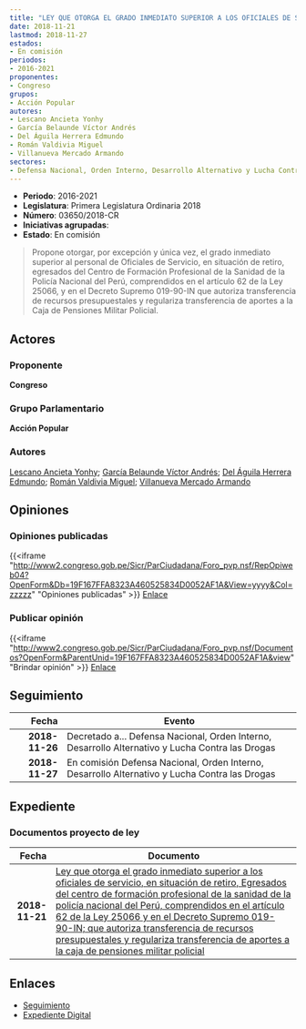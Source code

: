 ```yaml
---
title: "LEY QUE OTORGA EL GRADO INMEDIATO SUPERIOR A LOS OFICIALES DE SERVICIO, EN SITUACIÓN DE RETIRO, EGRESADOS DEL CENTRO DE FORMACIÓN PROFESIONAL DE LA SANIDAD DE LA POLICÍA NACIONAL DEL PERÚ, COMPRENDIDOS EN EL ARTÍCULO 62 DE LA LEY 25066 Y EN EL DECRETO SUPREMO 019-90-IN QUE AUTORIZA TRANSFERENCIA DE RECURSOS PRESUPUESTALES Y REGULARIZA TRANSFERENCIA DE APORTES A LA CAJA DE PENSIONES MILITAR POLICIAL"
date: 2018-11-21
lastmod: 2018-11-27
estados:
- En comisión
periodos:
- 2016-2021
proponentes:
- Congreso
grupos:
- Acción Popular
autores:
- Lescano Ancieta Yonhy
- García Belaunde Víctor Andrés
- Del Águila Herrera Edmundo
- Román Valdivia Miguel
- Villanueva Mercado Armando
sectores:
- Defensa Nacional, Orden Interno, Desarrollo Alternativo y Lucha Contra las Drogas
---
```

- **Periodo**: 2016-2021
- **Legislatura**: Primera Legislatura Ordinaria 2018
- **Número**: 03650/2018-CR
- **Iniciativas agrupadas**: 
- **Estado**: En comisión

> Propone otorgar, por excepción y única vez, el grado inmediato superior al personal de Oficiales de Servicio, en situación de retiro, egresados del Centro de Formación Profesional de la Sanidad de la Policía Nacional del Perú, comprendidos en el artículo 62 de la Ley 25066, y en el Decreto Supremo 019-90-IN que autoriza transferencia de recursos presupuestales y regulariza transferencia de aportes a la Caja de Pensiones Militar Policial.


## Actores

### Proponente

**Congreso**

### Grupo Parlamentario

**Acción Popular**

### Autores

[Lescano Ancieta Yonhy](mailto:mailto:ylescano@congreso.gob.pe); [García Belaunde Víctor Andrés](mailto:mailto:vgarciabelaunde@congreso.gob.pe); [Del Águila Herrera Edmundo](mailto:mailto:edelaguila@congreso.gob.pe); [Román Valdivia Miguel](mailto:mailto:mroman@congreso.gob.pe); [Villanueva Mercado Armando](mailto:mailto:avillanuevam@congreso.gob.pe)

## Opiniones

### Opiniones publicadas

{{<iframe "http://www2.congreso.gob.pe/Sicr/ParCiudadana/Foro_pvp.nsf/RepOpiweb04?OpenForm&Db=19F167FFA8323A460525834D0052AF1A&View=yyyy&Col=zzzzz" "Opiniones publicadas" >}}
[Enlace](http://www2.congreso.gob.pe/Sicr/ParCiudadana/Foro_pvp.nsf/RepOpiweb04?OpenForm&Db=19F167FFA8323A460525834D0052AF1A&View=yyyy&Col=zzzzz)

### Publicar opinión

{{<iframe "http://www2.congreso.gob.pe/Sicr/ParCiudadana/Foro_pvp.nsf/Documentos?OpenForm&ParentUnid=19F167FFA8323A460525834D0052AF1A&view" "Brindar opinión" >}}
[Enlace](http://www2.congreso.gob.pe/Sicr/ParCiudadana/Foro_pvp.nsf/Documentos?OpenForm&ParentUnid=19F167FFA8323A460525834D0052AF1A&view)


## Seguimiento

| Fecha | Evento |
|------:|--------|
| **2018-11-26** | Decretado a... Defensa Nacional, Orden Interno, Desarrollo Alternativo y Lucha Contra las Drogas |
| **2018-11-27** | En comisión Defensa Nacional, Orden Interno, Desarrollo Alternativo y Lucha Contra las Drogas |

## Expediente

### Documentos proyecto de ley

| Fecha | Documento |
|------:|-----------|
| **2018-11-21** | [Ley que otorga el grado inmediato superior a los oficiales de servicio, en situación de retiro, Egresados del centro de formación profesional de la sanidad de la policía nacional del Perú, comprendidos en el artículo 62 de la Ley 25066 y en el Decreto Supremo 019-90-IN; que autoriza transferencia de recursos presupuestales y regulariza transferencia de aportes a la caja de pensiones militar policial](http://www.leyes.congreso.gob.pe/Documentos/2016_2021/Proyectos_de_Ley_y_de_Resoluciones_Legislativas/PL0365020181121..pdf) |

## Enlaces

- [Seguimiento](http://www2.congreso.gob.pe/Sicr/TraDocEstProc/CLProLey2016.nsf/f7fff46988ca05b1052578e100829cc7/52faa73155f9bf500525834c007f4418?OpenDocument)
- [Expediente Digital](http://www2.congreso.gob.pe/Sicr/TraDocEstProc/CLProLey2016.nsf/f7fff46988ca05b1052578e100829cc7/52faa73155f9bf500525834c007f4418?OpenDocument&Click=05257FB7005EB655.eb71d0cf91d8294e05256cdf006b5706/$Body/0.1C6C)

